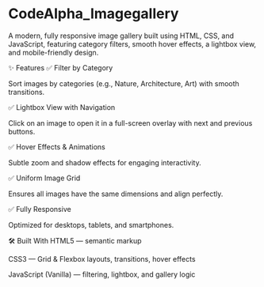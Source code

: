 # CodeAlpha_Imagegallery
A modern, fully responsive image gallery built using HTML, CSS, and JavaScript, featuring category filters, smooth hover effects, a lightbox view, and mobile-friendly design.

✨ Features
✅ Filter by Category

Sort images by categories (e.g., Nature, Architecture, Art) with smooth transitions.

✅ Lightbox View with Navigation

Click on an image to open it in a full-screen overlay with next and previous buttons.

✅ Hover Effects & Animations

Subtle zoom and shadow effects for engaging interactivity.

✅ Uniform Image Grid

Ensures all images have the same dimensions and align perfectly.

✅ Fully Responsive

Optimized for desktops, tablets, and smartphones.


🛠️ Built With
HTML5 — semantic markup

CSS3 — Grid & Flexbox layouts, transitions, hover effects

JavaScript (Vanilla) — filtering, lightbox, and gallery logic


